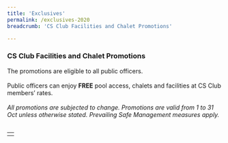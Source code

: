 ```yaml
---
title: 'Exclusives'
permalink: /exclusives-2020
breadcrumb: 'CS Club Facilities and Chalet Promotions'

---
```


### CS Club Facilities and Chalet Promotions <br>
The promotions are eligible to all public officers.<br>
<br>
Public officers can enjoy <b>FREE</b> pool access, chalets and facilities at CS Club members’ rates. <br>
<br>
<i>All promotions are subjected to change. Promotions are valid from 1 to 31 Oct unless otherwise stated. Prevailing Safe Management measures apply. </i><br>
<br>

<table>
<tr>
<td>
